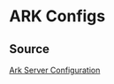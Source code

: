 # ARK Configs

## Source

[Ark Server Configuration](https://ark.wiki.gg/wiki/Server_configuration)

